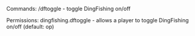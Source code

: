 Commands:
/dftoggle - toggle DingFishing on/off

Permissions:
dingfishing.dftoggle - allows a player to toggle DingFishing on/off (default: op)
